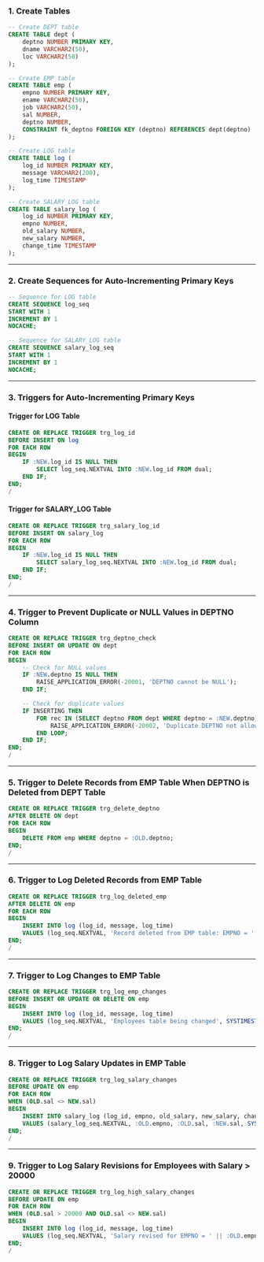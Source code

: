 ### 1. **Create Tables**
```sql
-- Create DEPT table
CREATE TABLE dept (
    deptno NUMBER PRIMARY KEY,
    dname VARCHAR2(50),
    loc VARCHAR2(50)
);

-- Create EMP table
CREATE TABLE emp (
    empno NUMBER PRIMARY KEY,
    ename VARCHAR2(50),
    job VARCHAR2(50),
    sal NUMBER,
    deptno NUMBER,
    CONSTRAINT fk_deptno FOREIGN KEY (deptno) REFERENCES dept(deptno)
);

-- Create LOG table
CREATE TABLE log (
    log_id NUMBER PRIMARY KEY,
    message VARCHAR2(200),
    log_time TIMESTAMP
);

-- Create SALARY_LOG table
CREATE TABLE salary_log (
    log_id NUMBER PRIMARY KEY,
    empno NUMBER,
    old_salary NUMBER,
    new_salary NUMBER,
    change_time TIMESTAMP
);
```

---

### 2. **Create Sequences for Auto-Incrementing Primary Keys**
```sql
-- Sequence for LOG table
CREATE SEQUENCE log_seq
START WITH 1
INCREMENT BY 1
NOCACHE;

-- Sequence for SALARY_LOG table
CREATE SEQUENCE salary_log_seq
START WITH 1
INCREMENT BY 1
NOCACHE;
```

---

### 3. **Triggers for Auto-Incrementing Primary Keys**

#### Trigger for LOG Table
```sql
CREATE OR REPLACE TRIGGER trg_log_id
BEFORE INSERT ON log
FOR EACH ROW
BEGIN
    IF :NEW.log_id IS NULL THEN
        SELECT log_seq.NEXTVAL INTO :NEW.log_id FROM dual;
    END IF;
END;
/
```

#### Trigger for SALARY_LOG Table
```sql
CREATE OR REPLACE TRIGGER trg_salary_log_id
BEFORE INSERT ON salary_log
FOR EACH ROW
BEGIN
    IF :NEW.log_id IS NULL THEN
        SELECT salary_log_seq.NEXTVAL INTO :NEW.log_id FROM dual;
    END IF;
END;
/
```

---

### 4. **Trigger to Prevent Duplicate or NULL Values in DEPTNO Column**
```sql
CREATE OR REPLACE TRIGGER trg_deptno_check
BEFORE INSERT OR UPDATE ON dept
FOR EACH ROW
BEGIN
    -- Check for NULL values
    IF :NEW.deptno IS NULL THEN
        RAISE_APPLICATION_ERROR(-20001, 'DEPTNO cannot be NULL');
    END IF;

    -- Check for duplicate values
    IF INSERTING THEN
        FOR rec IN (SELECT deptno FROM dept WHERE deptno = :NEW.deptno) LOOP
            RAISE_APPLICATION_ERROR(-20002, 'Duplicate DEPTNO not allowed');
        END LOOP;
    END IF;
END;
/
```

---

### 5. **Trigger to Delete Records from EMP Table When DEPTNO is Deleted from DEPT Table**
```sql
CREATE OR REPLACE TRIGGER trg_delete_deptno
AFTER DELETE ON dept
FOR EACH ROW
BEGIN
    DELETE FROM emp WHERE deptno = :OLD.deptno;
END;
/
```

---

### 6. **Trigger to Log Deleted Records from EMP Table**
```sql
CREATE OR REPLACE TRIGGER trg_log_deleted_emp
AFTER DELETE ON emp
FOR EACH ROW
BEGIN
    INSERT INTO log (log_id, message, log_time)
    VALUES (log_seq.NEXTVAL, 'Record deleted from EMP table: EMPNO = ' || :OLD.empno, SYSTIMESTAMP);
END;
/
```

---

### 7. **Trigger to Log Changes to EMP Table**
```sql
CREATE OR REPLACE TRIGGER trg_log_emp_changes
BEFORE INSERT OR UPDATE OR DELETE ON emp
BEGIN
    INSERT INTO log (log_id, message, log_time)
    VALUES (log_seq.NEXTVAL, 'Employees table being changed', SYSTIMESTAMP);
END;
/
```

---

### 8. **Trigger to Log Salary Updates in EMP Table**
```sql
CREATE OR REPLACE TRIGGER trg_log_salary_changes
BEFORE UPDATE ON emp
FOR EACH ROW
WHEN (OLD.sal <> NEW.sal)
BEGIN
    INSERT INTO salary_log (log_id, empno, old_salary, new_salary, change_time)
    VALUES (salary_log_seq.NEXTVAL, :OLD.empno, :OLD.sal, :NEW.sal, SYSTIMESTAMP);
END;
/
```

---

### 9. **Trigger to Log Salary Revisions for Employees with Salary > 20000**
```sql
CREATE OR REPLACE TRIGGER trg_log_high_salary_changes
BEFORE UPDATE ON emp
FOR EACH ROW
WHEN (OLD.sal > 20000 AND OLD.sal <> NEW.sal)
BEGIN
    INSERT INTO log (log_id, message, log_time)
    VALUES (log_seq.NEXTVAL, 'Salary revised for EMPNO = ' || :OLD.empno || ' from ' || :OLD.sal || ' to ' || :NEW.sal, SYSTIMESTAMP);
END;
/
```